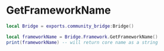 # GetFrameworkName

```lua
local Bridge = exports.community_bridge:Bridge()

local frameworkName = Bridge.Framework.GetFrameworkName()
print(frameworkName) -- will return core name as a string
```
